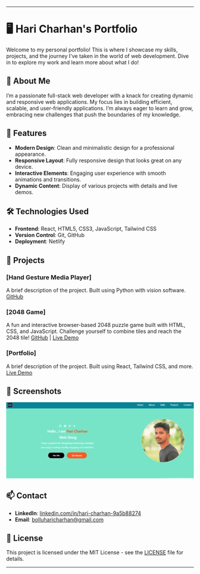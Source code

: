
---

# 🖥️ Hari Charhan's Portfolio

Welcome to my personal portfolio! This is where I showcase my skills, projects, and the journey I've taken in the world of web development. Dive in to explore my work and learn more about what I do!

## 🚀 About Me

I’m a passionate full-stack web developer with a knack for creating dynamic and responsive web applications. My focus lies in building efficient, scalable, and user-friendly applications. I’m always eager to learn and grow, embracing new challenges that push the boundaries of my knowledge.

## 🌟 Features

- **Modern Design**: Clean and minimalistic design for a professional appearance.
- **Responsive Layout**: Fully responsive design that looks great on any device.
- **Interactive Elements**: Engaging user experience with smooth animations and transitions.
- **Dynamic Content**: Display of various projects with details and live demos.

## 🛠️ Technologies Used

- **Frontend**: React, HTML5, CSS3, JavaScript, Tailwind CSS
- **Version Control**: Git, GitHub
- **Deployment**: Netlify

## 📂 Projects

### [Hand Gesture Media Player]

A brief description of the project. Built using Python with vision software. [GitHub](https://github.com/Haricharhan/Controlling-Media-player-Using-Hand-Gesture/tree/main)

### [2048 Game]

A fun and interactive browser-based 2048 puzzle game built with HTML, CSS, and JavaScript. Challenge yourself to combine tiles and reach the 2048 tile! [GitHub](https://github.com/Haricharhan/2048-Game) | [Live Demo](https://haricharhan-2048game.netlify.app)

### [Portfolio]

A brief description of the project. Built using React, Tailwind CSS, and more. [Live Demo](https://haricharhan-2048game.netlify.app)

## 📸 Screenshots

<p align="center">
  <img src="./src/assets/Images/Pics/portfolio.png" width="600" alt="Portfolio screenshot"/>
</p>

## 📫 Contact

- **LinkedIn**: [linkedin.com/in/hari-charhan-9a5b88274](https://linkedin.com/in/hari-charhan-9a5b88274)
- **Email**: bolluharicharhan@gmail.com

## 📝 License

This project is licensed under the MIT License - see the [LICENSE](./LICENSE) file for details.

---
